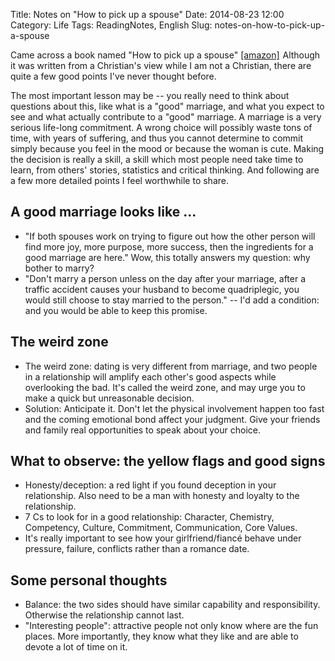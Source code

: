 Title: Notes on "How to pick up a spouse"
Date: 2014-08-23 12:00
Category: Life 
Tags: ReadingNotes, English
Slug: notes-on-how-to-pick-up-a-spouse

Came across a book named "How to pick up a spouse" <a href="http://www.amazon.com/gp/product/0830769757/ref=as_li_tl?ie=UTF8&camp=1789&creative=390957&creativeASIN=0830769757&linkCode=as2&tag=complife01-20&linkId=LHFHUDBFCJF3PTTZ">[amazon]</a><img src="https://ir-na.amazon-adsystem.com/e/ir?t=complife01-20&l=as2&o=1&a=0830769757" width="1" height="1" border="0" alt="" style="border:none !important; margin:0px !important;" />
Although it was written from a Christian's view while I am not a Christian, there are quite a few good points I've never thought before.

The most important lesson may be -- you really need to think about questions about this, like what is a "good" marriage, and what you expect to see and what actually contribute to a "good" marriage.
A marriage is a very serious life-long commitment.
A wrong choice will possibly waste tons of time, with years of suffering, and thus you cannot determine to commit simply because you feel in the mood or because the woman is cute.
Making the decision is really a skill, a skill which most people need take time to learn, from others' stories, statistics and critical thinking.
And following are a few more detailed points I feel worthwhile to share.

## A good marriage looks like ...

* "If both spouses work on trying to figure out how the other person will find more joy, more purpose, more success, then the ingredients for a good marriage are here." Wow, this totally answers my question: why bother to marry?
* "Don't marry a person unless on the day after your marriage, after a traffic accident causes your husband to become quadriplegic, you would still choose to stay married to the person." -- I'd add a condition: and you would be able to keep this promise.

## The weird zone

* The weird zone: dating is very different from marriage, and two people in a relationship will amplify each other's good aspects while overlooking the bad. It's called the weird zone, and may urge you to make a quick but unreasonable decision.
* Solution: Anticipate it. Don't let the physical involvement happen too fast and the coming emotional bond affect your judgment. Give your friends and family real opportunities to speak about your choice.
 
## What to observe: the yellow flags and good signs

* Honesty/deception: a red light if you found deception in your relationship. Also need to be a man with honesty and loyalty to the relationship.
* 7 Cs to look for in a good relationship: Character, Chemistry, Competency, Culture, Commitment, Communication, Core Values.
* It's really important to see how your girlfriend/fiancé behave under pressure, failure, conflicts rather than a romance date.

## Some personal thoughts

* Balance: the two sides should have similar capability and responsibility. Otherwise the relationship cannot last.
* "Interesting people": attractive people not only know where are the fun places. More importantly, they know what they like and are able to devote a lot of time on it.